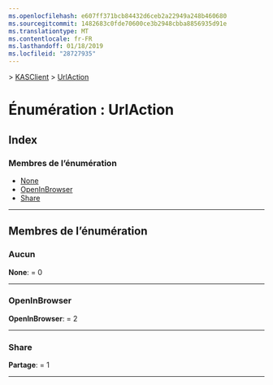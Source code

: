 ```yaml
---
ms.openlocfilehash: e607ff371bcb84432d6ceb2a22949a248b460680
ms.sourcegitcommit: 1482683c0fde70600ce3b2948cbba8856935d91e
ms.translationtype: MT
ms.contentlocale: fr-FR
ms.lasthandoff: 01/18/2019
ms.locfileid: "28727935"
---
```

[](../README.md) > [KASClient](../modules/kasclient.md) > [UrlAction](../enums/kasclient.urlaction.md)

# <a name="enumeration-urlaction"></a>Énumération : UrlAction

## <a name="index"></a>Index

### <a name="enumeration-members"></a>Membres de l’énumération

* [None](kasclient.urlaction.md#none)
* [OpenInBrowser](kasclient.urlaction.md#openinbrowser)
* [Share](kasclient.urlaction.md#share)

---

## <a name="enumeration-members"></a>Membres de l’énumération

<a id="none"></a>

###  <a name="none"></a>Aucun

**None**: = 0

___

<a id="openinbrowser"></a>

###  <a name="openinbrowser"></a>OpenInBrowser

**OpenInBrowser**: = 2

___

<a id="share"></a>

###  <a name="share"></a>Share

**Partage**: = 1

___

